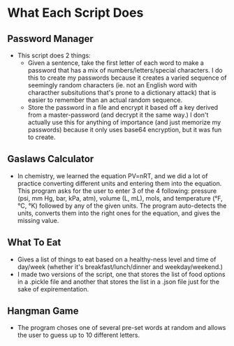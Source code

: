 # What Each Script Does

## Password Manager
- This script does 2 things:
  - Given a sentence, take the first letter of each word to make a password that has a mix of numbers/letters/special characters. I do this to create my passwords because it creates a varied sequence of seemingly random characters (ie. not an English word with characther subsitutions that's prone to a dictionary attack) that is easier to remember than an actual random sequence.
  - Store the password in a file and encrypt it based off a key derived from a master-password (and decrypt it the same way.) I don't actually use this for anything of importance (and just memorize my passwords) because it only uses base64 encryption, but it was fun to create.

## Gaslaws Calculator
- In chemistry, we learned the equation PV=nRT, and we did a lot of practice converting different units and entering them into the equation.  This program asks for the user to enter 3 of the 4 following: pressure (psi, mm Hg, bar, kPa, atm), volume (L,  mL), mols, and temperature (°F,°C, °K) followed by any of the given  units. The program auto-detects the units, converts them into the right  ones for the equation, and gives the missing value.

## What To Eat
- Gives a list of things to eat based on a healthy-ness level and time of day/week (whether it's breakfast/lunch/dinner and weekday/weekend.) 
- I made two versions of the script, one that stores the list of food options in a .pickle file and another that stores the list in a .json file just for the sake of expirementation.

## Hangman Game
- The program choses one of several pre-set words at random and allows the user to guess up to 10 different letters.